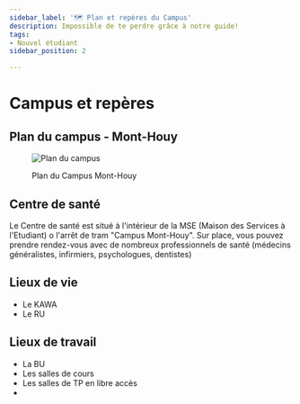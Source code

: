 ```yaml
---
sidebar_label: '🗺️ Plan et repères du Campus'
description: Impossible de te perdre grâce à notre guide!
tags:
- Nouvel étudiant
sidebar_position: 2

---
```



# Campus et repères

## Plan du campus - Mont-Houy
<figure>

![Plan du campus](/img/campus/plan-du-campus-vue-nord.png)
<figcaption>Plan du Campus Mont-Houy</figcaption>
</figure>

## Centre de santé
Le Centre de santé est situé à l'intérieur de la MSE (Maison des Services à l'Etudiant) o l'arrêt de tram "Campus Mont-Houy".
Sur place, vous pouvez prendre rendez-vous avec de nombreux professionnels de santé (médecins généralistes, infirmiers, psychologues, dentistes)

## Lieux de vie
- Le KAWA
- Le RU




## Lieux de travail
- La BU
- Les salles de cours
- Les salles de TP en libre accès
- 
